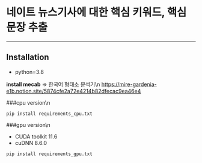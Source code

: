# 네이트 뉴스기사에 대한 핵심 키워드, 핵심 문장 추출
---

## Installation
- python=3.8

**install mecab** => 한국어 형태소 분석기\n
https://mire-gardenia-e1b.notion.site/5874cfe2a72e4214b82dfecac9ea46e4


###cpu version\n
```
pip install requirements_cpu.txt
```

###gpu version\n
- CUDA toolkit 11.6
- cuDNN 8.6.0
```
pip install requirements_gpu.txt
```

